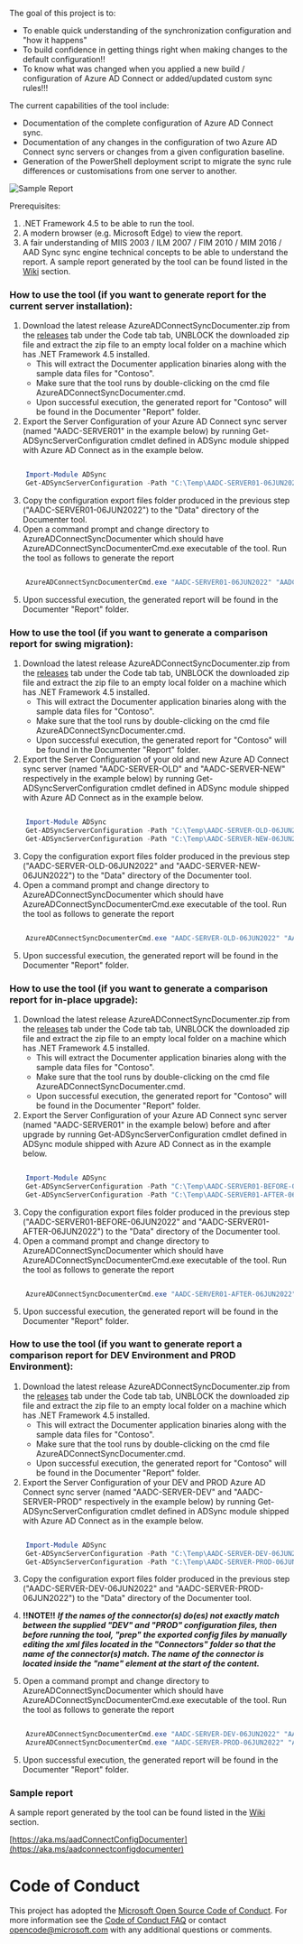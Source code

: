 
The goal of this project is to:

* To enable quick understanding of the synchronization configuration and "how it happens"
* To build confidence in getting things right when making changes to the default configuration!!
* To know what was changed when you applied a new build / configuration of Azure AD Connect or added/updated custom sync rules!!!
 
The current capabilities of the tool include:

* Documentation of the complete configuration of Azure AD Connect sync.
* Documentation of any changes in the configuration of two Azure AD Connect sync servers or changes from a given configuration baseline.
* Generation of the PowerShell deployment script to migrate the sync rule differences or customisations from one server to another.

![Sample Report](https://github.com/Microsoft/AADConnectConfigDocumenter/wiki/Sample-Report-ToC-Contoso-Header.jpg)

Prerequisites:

1. .NET Framework 4.5 to be able to run the tool.
2. A modern browser (e.g. Microsoft Edge) to view the report.
3. A fair understanding of MIIS 2003 / ILM 2007 / FIM 2010 / MIM 2016 / AAD Sync sync engine technical concepts to be able to understand the report. A sample report generated by the tool can be found listed in the [Wiki](https://github.com/Microsoft/AADConnectConfigDocumenter/wiki/Sample-Report) section.

### **How to use the tool** (if you want to generate report for the current server installation):
1. Download the latest release AzureADConnectSyncDocumenter.zip from the [releases](https://github.com/Microsoft/AADConnectConfigDocumenter/releases) tab under the Code tab tab, UNBLOCK the downloaded zip file and extract the zip file to an empty local folder on a machine which has .NET Framework 4.5 installed.
	* This will extract the Documenter application binaries along with the sample data files for "Contoso".
	* Make sure that the tool runs by double-clicking on the cmd file AzureADConnectSyncDocumenter.cmd.
	* Upon successful execution, the generated report for "Contoso" will be found in the Documenter "Report" folder.
2. Export the Server Configuration of your Azure AD Connect sync server (named "AADC-SERVER01" in the example below) by running Get-ADSyncServerConfiguration cmdlet defined in ADSync module shipped with Azure AD Connect as in the example below.

```PowerShell

	Import-Module ADSync
	Get-ADSyncServerConfiguration -Path "C:\Temp\AADC-SERVER01-06JUN2022"

```

3. Copy the configuration export files folder produced in the previous step ("AADC-SERVER01-06JUN2022") to the "Data" directory of the Documenter tool.
4. Open a command prompt and change directory to AzureADConnectSyncDocumenter which should have AzureADConnectSyncDocumenterCmd.exe executable of the tool. Run the tool as follows to generate the report
```PowerShell

	AzureADConnectSyncDocumenterCmd.exe "AADC-SERVER01-06JUN2022" "AADC-SERVER01-06JUN2022"

```
5. Upon successful execution, the generated report will be found in the Documenter "Report" folder.

### **How to use the tool** (if you want to generate a comparison report for swing migration):
1. Download the latest release AzureADConnectSyncDocumenter.zip from the [releases](https://github.com/Microsoft/AADConnectConfigDocumenter/releases) tab under the Code tab tab, UNBLOCK the downloaded zip file and extract the zip file to an empty local folder on a machine which has .NET Framework 4.5 installed.
	* This will extract the Documenter application binaries along with the sample data files for "Contoso".
	* Make sure that the tool runs by double-clicking on the cmd file AzureADConnectSyncDocumenter.cmd.
	* Upon successful execution, the generated report for "Contoso" will be found in the Documenter "Report" folder.
2. Export the Server Configuration of your old and new Azure AD Connect sync server (named "AADC-SERVER-OLD" and "AADC-SERVER-NEW" respectively in the example below) by running Get-ADSyncServerConfiguration cmdlet defined in ADSync module shipped with Azure AD Connect as in the example below.

```PowerShell

	Import-Module ADSync
	Get-ADSyncServerConfiguration -Path "C:\Temp\AADC-SERVER-OLD-06JUN2022" # run this on the old server
	Get-ADSyncServerConfiguration -Path "C:\Temp\AADC-SERVER-NEW-06JUN2022" # run this on the new server

```

3. Copy the configuration export files folder produced in the previous step ("AADC-SERVER-OLD-06JUN2022" and "AADC-SERVER-NEW-06JUN2022") to the "Data" directory of the Documenter tool.
4. Open a command prompt and change directory to AzureADConnectSyncDocumenter which should have AzureADConnectSyncDocumenterCmd.exe executable of the tool. Run the tool as follows to generate the report
```PowerShell

	AzureADConnectSyncDocumenterCmd.exe "AADC-SERVER-OLD-06JUN2022" "AADC-SERVER-NEW-06JUN2022"

```
5. Upon successful execution, the generated report will be found in the Documenter "Report" folder.

### **How to use the tool** (if you want to generate a comparison report for in-place upgrade):
1. Download the latest release AzureADConnectSyncDocumenter.zip from the [releases](https://github.com/Microsoft/AADConnectConfigDocumenter/releases) tab under the Code tab tab, UNBLOCK the downloaded zip file and extract the zip file to an empty local folder on a machine which has .NET Framework 4.5 installed.
	* This will extract the Documenter application binaries along with the sample data files for "Contoso".
	* Make sure that the tool runs by double-clicking on the cmd file AzureADConnectSyncDocumenter.cmd.
	* Upon successful execution, the generated report for "Contoso" will be found in the Documenter "Report" folder.
2. Export the Server Configuration of your Azure AD Connect sync server (named "AADC-SERVER01" in the example below) before and after upgrade by running Get-ADSyncServerConfiguration cmdlet defined in ADSync module shipped with Azure AD Connect as in the example below.

```PowerShell

	Import-Module ADSync
	Get-ADSyncServerConfiguration -Path "C:\Temp\AADC-SERVER01-BEFORE-06JUN2022" # run this before upgrade
	Get-ADSyncServerConfiguration -Path "C:\Temp\AADC-SERVER01-AFTER-06JUN2022" # run this after upgrade
```

3. Copy the configuration export files folder produced in the previous step ("AADC-SERVER01-BEFORE-06JUN2022" and "AADC-SERVER01-AFTER-06JUN2022") to the "Data" directory of the Documenter tool.
4. Open a command prompt and change directory to AzureADConnectSyncDocumenter which should have AzureADConnectSyncDocumenterCmd.exe executable of the tool. Run the tool as follows to generate the report
```PowerShell

	AzureADConnectSyncDocumenterCmd.exe "AADC-SERVER01-AFTER-06JUN2022" "AADC-SERVER01-BEFORE-06JUN2022"

```
5. Upon successful execution, the generated report will be found in the Documenter "Report" folder.


### **How to use the tool** (if you want to generate report a comparison report for DEV Environment and PROD Environment):

1. Download the latest release AzureADConnectSyncDocumenter.zip from the [releases](https://github.com/Microsoft/AADConnectConfigDocumenter/releases) tab under the Code tab tab, UNBLOCK the downloaded zip file and extract the zip file to an empty local folder on a machine which has .NET Framework 4.5 installed.
	* This will extract the Documenter application binaries along with the sample data files for "Contoso".
	* Make sure that the tool runs by double-clicking on the cmd file AzureADConnectSyncDocumenter.cmd.
	* Upon successful execution, the generated report for "Contoso" will be found in the Documenter "Report" folder.
2. Export the Server Configuration of your DEV and PROD Azure AD Connect sync server (named "AADC-SERVER-DEV" and "AADC-SERVER-PROD" respectively in the example below) by running Get-ADSyncServerConfiguration cmdlet defined in ADSync module shipped with Azure AD Connect as in the example below.

```PowerShell

	Import-Module ADSync
	Get-ADSyncServerConfiguration -Path "C:\Temp\AADC-SERVER-DEV-06JUN2022" # run this on the DEV Environment server
	Get-ADSyncServerConfiguration -Path "C:\Temp\AADC-SERVER-PROD-06JUN2022" # run this on the PROD Environment server
```

3. Copy the configuration export files folder produced in the previous step ("AADC-SERVER-DEV-06JUN2022" and "AADC-SERVER-PROD-06JUN2022") to the "Data" directory of the Documenter tool.

4. **!!NOTE!!** _**If the names of the connector(s) do(es) not exactly match between the supplied "DEV" and "PROD" configuration files, then before running the tool, "prep" the exported config files by manually editing the xml files located in the "Connectors" folder so that the name of the connector(s) match. The name of the connector is located inside the "name" element at the start of the content.**_

5. Open a command prompt and change directory to AzureADConnectSyncDocumenter which should have AzureADConnectSyncDocumenterCmd.exe executable of the tool. Run the tool as follows to generate the report
```PowerShell

	AzureADConnectSyncDocumenterCmd.exe "AADC-SERVER-DEV-06JUN2022" "AADC-SERVER-PROD-06JUN2022" # If you want to move the changes in the DEV to PROD
	AzureADConnectSyncDocumenterCmd.exe "AADC-SERVER-PROD-06JUN2022" "AADC-SERVER-DEV-06JUN2022" # If you want to move the changes in the PROD to DEV

```
5. Upon successful execution, the generated report will be found in the Documenter "Report" folder.


### Sample report
A sample report generated by the tool can be found listed in the [Wiki](https://github.com/Microsoft/AADConnectConfigDocumenter/wiki/Sample-Report) section.

[https://aka.ms/aadConnectConfigDocumenter](https://aka.ms/aadconnectconfigdocumenter)

# Code of Conduct

This project has adopted the [Microsoft Open Source Code of Conduct](https://opensource.microsoft.com/codeofconduct/). For more information see the [Code of Conduct FAQ](https://opensource.microsoft.com/codeofconduct/faq/) or contact [opencode@microsoft.com](mailto:opencode@microsoft.com) with any additional questions or comments.
